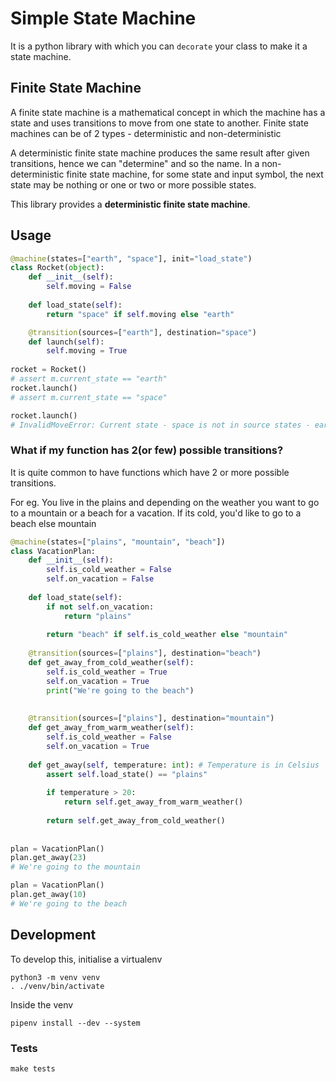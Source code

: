 # Simple State Machine

It is a python library with which you can `decorate` your class to make it a state machine.

## Finite State Machine

A finite state machine is a mathematical concept in which the machine has a state and uses transitions to move from one state to another. Finite state machines can be of 2 types - deterministic and non-deterministic

A deterministic finite state machine produces the same result after given transitions, hence we can "determine" and so the name. In a non-deterministic finite state machine, for some state and input symbol, the next state may be nothing or one or two or more possible states.

This library provides a **deterministic finite state machine**.

## Usage


```python
@machine(states=["earth", "space"], init="load_state")
class Rocket(object):
    def __init__(self):
        self.moving = False
          
    def load_state(self):
        return "space" if self.moving else "earth"

    @transition(sources=["earth"], destination="space")
    def launch(self):
        self.moving = True
            
rocket = Rocket()
# assert m.current_state == "earth"
rocket.launch()
# assert m.current_state == "space"

rocket.launch()
# InvalidMoveError: Current state - space is not in source states - earth
```

### What if my function has 2(or few) possible transitions?
It is quite common to have functions which have 2 or more possible transitions. 

For eg. You live in the plains and depending on the weather you want to go to a mountain or a beach for a vacation. If its cold, you'd like to go to a beach else mountain 

```python
@machine(states=["plains", "mountain", "beach"])
class VacationPlan:
    def __init__(self):
        self.is_cold_weather = False
        self.on_vacation = False
        
    def load_state(self):
        if not self.on_vacation:
            return "plains"
        
        return "beach" if self.is_cold_weather else "mountain"
        
    @transition(sources=["plains"], destination="beach")
    def get_away_from_cold_weather(self):
        self.is_cold_weather = True
        self.on_vacation = True
        print("We're going to the beach")
    
    
    @transition(sources=["plains"], destination="mountain")
    def get_away_from_warm_weather(self):
        self.is_cold_weather = False
        self.on_vacation = True
        
    def get_away(self, temperature: int): # Temperature is in Celsius
        assert self.load_state() == "plains"
        
        if temperature > 20:
            return self.get_away_from_warm_weather()
        
        return self.get_away_from_cold_weather()
        
        
plan = VacationPlan()
plan.get_away(23)
# We're going to the mountain

plan = VacationPlan()
plan.get_away(10)
# We're going to the beach

```

## Development
To develop this, initialise a virtualenv
```
python3 -m venv venv
. ./venv/bin/activate
```
Inside the venv
```
pipenv install --dev --system
```

### Tests
```
make tests
```
